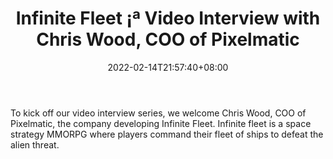 ﻿---
title: "Infinite Fleet ¡ª Video Interview with Chris Wood, COO of Pixelmatic"
date: 2022-02-14T21:57:40+08:00
lastmod: 2022-02-14T16:45:40+08:00
draft: false
authors: ["Moira"]
description: "To kick off our video interview series, we welcome Chris Wood, COO of Pixelmatic, the company developing Infinite Fleet. Infinite fleet is a space strategy MMORPG where players command their fleet of ships to defeat the alien threat."
featuredImage: "infinite-fleet-video-interview-with-chris-wood-coo-of-pixelmatic.jpg"
tags: ["Strategy Games","Play to Earn"]
categories: ["news"]
news: ["Strategy Games"]
weight: 
lightgallery: true
pinned: false
recommend: false
recommend1: false
---

To kick off our video interview series, we welcome Chris Wood, COO of Pixelmatic, the company developing Infinite Fleet. Infinite fleet is a space strategy MMORPG where players command their fleet of ships to defeat the alien threat.

<!--more-->

